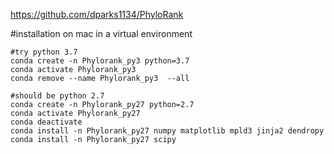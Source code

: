 

https://github.com/dparks1134/PhyloRank

#installation on mac in a virtual environment
```
#try python 3.7
conda create -n Phylorank_py3 python=3.7
conda activate Phylorank_py3
conda remove --name Phylorank_py3  --all

#should be python 2.7
conda create -n Phylorank_py27 python=2.7
conda activate Phylorank_py27
conda deactivate
conda install -n Phylorank_py27 numpy matplotlib mpld3 jinja2 dendropy
conda install -n Phylorank_py27 scipy
```
